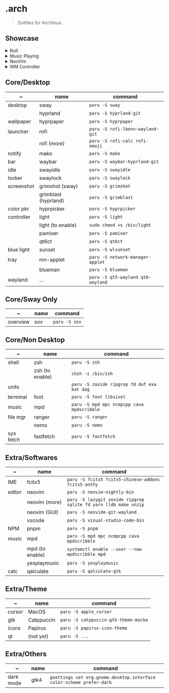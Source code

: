 # .arch

> Dotfiles for Archlinux.

## Showcase

<details>
<summary>Rofi</summary>

![rofi-launcher](https://github.com/huge-pancake/.arch/assets/73375859/74151c82-fae1-4bac-8d27-b92b48ea74ec)
![rofi-session](https://github.com/huge-pancake/.arch/assets/73375859/ad8d85e6-6a37-4315-a438-74c944582b59)

</details>

<details>
<summary>Music Playing</summary>

![music](https://github.com/huge-pancake/.arch/assets/73375859/0429b031-f3a5-4af7-a436-9255d8acb7e9)

</details>

<details>
<summary>NeoVim</summary>

![neovim-startup-screen](https://github.com/huge-pancake/.arch/assets/73375859/05f999e1-c91a-4c5c-9563-cc9e2fa0c77b)
![neovim-package-manager](https://github.com/huge-pancake/.arch/assets/73375859/983e73b5-ca65-4b3b-96e4-956da21adc2b)
![neovim-editing](https://github.com/huge-pancake/.arch/assets/73375859/b9f470bf-07ba-43d9-b522-81b22bcfab68)

</details>

<details>
<summary>WM Controller</summary>

![wm-controller](https://github.com/huge-pancake/.arch/assets/73375859/dcfd46d6-e166-4056-973b-c8421923e98f)

</details>

## Core/Desktop

| ~          | name                 | command                           |
| ---------- | -------------------- | --------------------------------- |
| desktop    | sway                 | `paru -S sway`                    |
|            | hyprland             | `paru -S hyprland-git`            |
| wallpaper  | hyprpaper            | `paru -S hyprpaper`               |
| launcher   | rofi                 | `paru -S rofi-lbonn-wayland-git`  |
|            | rofi (more)          | `paru -S rofi-calc rofi-emoji`    |
| notify     | mako                 | `paru -S mako`                    |
| bar        | waybar               | `paru -S waybar-hyprland-git`     |
| idle       | swayidle             | `paru -S swayidle`                |
| locker     | swaylock             | `paru -S swaylock`                |
| screenshot | grimshot (sway)      | `paru -S grimshot`                |
|            | grimblast (hyprland) | `paru -S grimblast`               |
| color pkr  | hyprpicker           | `paru -S hyprpicker`              |
| controller | light                | `paru -S light`                   |
|            | light (to enable)    | `sudo chmod +s /bin/light`        |
|            | pamixer              | `paru -S pamixer`                 |
|            | qt6ct                | `paru -S qt6ct`                   |
| blue light | sunset               | `paru -S wlsunset`                |
| tray       | nm-applet            | `paru -S network-manager-applet`  |
|            | blueman              | `paru -S blueman`                 |
| wayland    | ...                  | `paru -S qt5-wayland qt6-wayland` |

## Core/Sway Only

| ~        | name | command       |
| -------- | ---- | ------------- |
| overview | sov  | `paru -S sov` |

## Core/Non Desktop

| ~         | name            | command                                     |
| --------- | --------------- | ------------------------------------------- |
| shell     | zsh             | `paru -S zsh`                               |
|           | zsh (to enable) | `chsh -s /bin/zsh`                          |
| units     |                 | `paru -S zoxide ripgrep fd duf exa bat dog` |
| terminal  | foot            | `paru -S foot libsixel`                     |
| music     | mpd             | `paru -S mpd mpc ncmpcpp cava mpdscribble`  |
| file mgr  | ranger          | `paru -S ranger`                            |
|           | nemo            | `paru -S nemo`                              |
| sys fetch | fastfetch       | `paru -S fastfetch`                         |

## Extra/Softwares

| ~      | name            | command                                                         |
| ------ | --------------- | --------------------------------------------------------------- |
| IME    | fcitx5          | `paru -S fcitx5 fcitx5-chinese-addons fcitx5-anthy`             |
| editor | neovim          | `paru -S neovim-nightly-bin`                                    |
|        | neovim (more)   | `paru -S lazygit zoxide ripgrep sqlite fd yarn lldb make unzip` |
|        | neovim (GUI)    | `paru -S neovide-git-wayland`                                   |
|        | vscode          | `paru -S visual-studio-code-bin`                                |
| NPM    | pnpm            | `paru -S pnpm`                                                  |
| music  | mpd             | `paru -S mpd mpc ncmpcpp cava mpdscribble`                      |
|        | mpd (to enable) | `systemctl enable --user --now mpdscribble mpd`                 |
|        | yesplaymusic    | `paru -S yesplaymusic`                                          |
| calc   | qalculate       | `paru -S qalculate-gtk`                                         |

## Extra/Theme

| ~      | name       | command                              |
| ------ | ---------- | ------------------------------------ |
| cursor | MacOS      | `paru -S apple_cursor`               |
| gtk    | Catppuccin | `paru -S catppuccin-gtk-theme-mocha` |
| icons  | Papirus    | `paru -S papirus-icon-theme`         |
| qt     | (not yet)  | `paru -S ...`                        |

## Extra/Others

| ~         | name | command                                                              |
| --------- | ---- | -------------------------------------------------------------------- |
| dark mode | gtk4 | `gsettings set org.gnome.desktop.interface color-scheme prefer-dark` |
